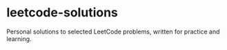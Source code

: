 # leetcode-solutions
Personal solutions to selected LeetCode problems, written for practice and learning. 
